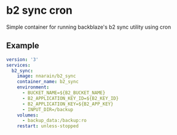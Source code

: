 # b2 sync cron

Simple container for running backblaze's b2 sync utility using cron

## Example 


```yaml
version: '3'
services:
  b2_sync:
    image: nnarain/b2_sync
    container_name: b2_sync
    environment:
      - BUCKET_NAME=${B2_BUCKET_NAME}
      - B2_APPLICATION_KEY_ID=${B2_KEY_ID}
      - B2_APPLICATION_KEY=${B2_APP_KEY}
      - INPUT_DIR=/backup
    volumes:
      - backup_data:/backup:ro
    restart: unless-stopped
```
